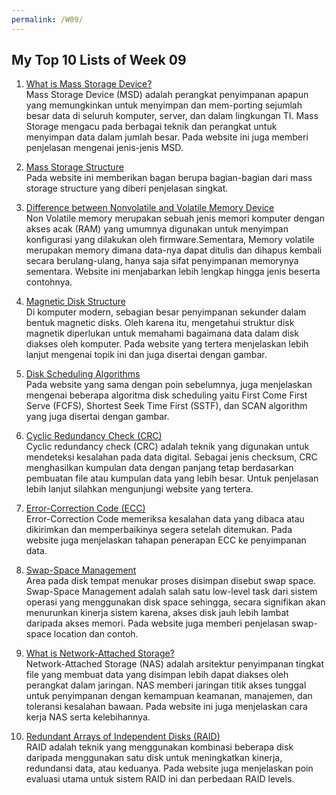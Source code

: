 ```yaml
---
permalink: /W09/
---
```


## My Top 10 Lists of Week 09
1. [What is Mass Storage Device?](http://abdul-azhim.blogspot.com/2018/04/apa-itu-penyimpanan-massal-mass-storage.html)<br>
Mass Storage Device (MSD) adalah perangkat penyimpanan apapun yang memungkinkan untuk menyimpan dan mem-porting sejumlah besar data di seluruh komputer, server, dan dalam lingkungan TI. Mass Storage mengacu pada berbagai teknik dan perangkat untuk menyimpan data dalam jumlah besar. Pada website ini juga memberi penjelasan mengenai jenis-jenis MSD.

2. [Mass Storage Structure](https://coggle.it/diagram/XZvubtZr2_0Wmr6M/t/mass-storage-structure)<br>
Pada website ini memberikan bagan berupa bagian-bagian dari mass storage structure yang diberi penjelasan singkat.

3. [Difference between Nonvolatile and Volatile Memory Device](https://www.gurupendidikan.co.id/volatile-memori/)<br>
Non Volatile memory merupakan sebuah jenis memori komputer dengan akses acak (RAM) yang umumnya digunakan untuk menyimpan konfigurasi yang dilakukan oleh firmware.Sementara, Memory volatile merupakan memory dimana data-nya dapat ditulis dan dihapus kembali secara berulang-ulang, hanya saja sifat penyimpanan memorynya sementara. Website ini menjabarkan lebih lengkap hingga jenis beserta contohnya.

4. [Magnetic Disk Structure](https://www.studytonight.com/operating-system/secondary-storage#)<br>
Di komputer modern, sebagian besar penyimpanan sekunder dalam bentuk magnetic disks. Oleh karena itu, mengetahui struktur disk magnetik diperlukan untuk memahami bagaimana data dalam disk diakses oleh komputer. Pada website yang tertera menjelaskan lebih lanjut mengenai topik ini dan juga disertai dengan gambar.

5. [Disk Scheduling Algorithms](https://www.studytonight.com/operating-system/secondary-storage#)<br>
Pada website yang sama dengan poin sebelumnya, juga menjelaskan mengenai beberapa algoritma disk scheduling yaitu First Come First Serve (FCFS), Shortest Seek Time First (SSTF), dan SCAN algorithm yang juga disertai dengan gambar.

6. [Cyclic Redundancy Check (CRC)](https://www.techopedia.com/definition/1793/cyclic-redundancy-check-crc)<br>
Cyclic redundancy check (CRC) adalah teknik yang digunakan untuk mendeteksi kesalahan pada data digital. Sebagai jenis checksum, CRC menghasilkan kumpulan data dengan panjang tetap berdasarkan pembuatan file atau kumpulan data yang lebih besar. Untuk penjelasan lebih lanjut silahkan mengunjungi website yang tertera.

7. [Error-Correction Code (ECC)](https://www.techopedia.com/definition/24161/error-correction-code--ecc)<br>
Error-Correction Code memeriksa kesalahan data yang dibaca atau dikirimkan dan memperbaikinya segera setelah ditemukan. Pada website juga menjelaskan tahapan penerapan ECC ke penyimpanan data.

8. [Swap-Space Management](https://www.geeksforgeeks.org/swap-space-management-in-operating-system/)<br>
Area pada disk tempat menukar proses disimpan disebut swap space. Swap-Space Management adalah salah satu low-level task dari sistem operasi yang menggunakan disk space sehingga, secara signifikan akan menurunkan kinerja sistem karena, akses disk jauh lebih lambat daripada akses memori. Pada website juga memberi penjelasan swap-space location dan contoh.

9. [What is Network-Attached Storage?](https://www.redhat.com/en/topics/data-storage/network-attached-storage)<br>
Network-Attached Storage (NAS) adalah arsitektur penyimpanan tingkat file yang membuat data yang disimpan lebih dapat diakses oleh perangkat dalam jaringan. NAS memberi jaringan titik akses tunggal untuk penyimpanan dengan kemampuan keamanan, manajemen, dan toleransi kesalahan bawaan. Pada website ini juga menjelaskan cara kerja NAS serta kelebihannya.

10. [Redundant Arrays of Independent Disks (RAID)](https://www.geeksforgeeks.org/raid-redundant-arrays-of-independent-disks/)<br>
RAID adalah teknik yang menggunakan kombinasi beberapa disk daripada menggunakan satu disk untuk meningkatkan kinerja, redundansi data, atau keduanya. Pada website juga menjelaskan poin evaluasi utama untuk sistem RAID ini dan perbedaan RAID levels.
